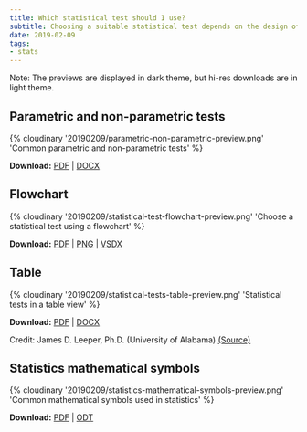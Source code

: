 ```yaml
---
title: Which statistical test should I use?
subtitle: Choosing a suitable statistical test depends on the design of the experiment, notably the number and the type of variables.
date: 2019-02-09
tags:
- stats
---
```


Note: The previews are displayed in dark theme, but hi-res downloads are in light theme.

## Parametric and non-parametric tests

{% cloudinary '20190209/parametric-non-parametric-preview.png' 'Common parametric and non-parametric tests' %}

**Download:** [PDF](https://mega.nz/#!3F81WarB!9aBojWuS6S4_8azMSFdy5ug3UDqCt3UHCKFr77Wpkg0) | [DOCX](https://mega.nz/#!nB9zgCiA!hHHtI-MELou9xVq1dMpkJeE2edXogkP1kEnxE1gr-84)

## Flowchart

{% cloudinary '20190209/statistical-test-flowchart-preview.png' 'Choose a statistical test using a flowchart' %}

**Download:** [PDF](https://mega.nz/#!CV8DAYaD!r9NaOEZ4VfeF-peNQm7jbEP6MqO4mRIBsRiHBd2DgsU) | [PNG](https://mega.nz/#!fc9H2KbS!LDp8FmX2W46d58zjIgItZiYDEkmnwkza6EbBxtDSl2g) | [VSDX](https://mega.nz/#!GM0jyKRQ!CEaKcoNBlYmT3bTmEgdatWAkshteinDeby5_FVYcHu8)

## Table

{% cloudinary '20190209/statistical-tests-table-preview.png' 'Statistical tests in a table view' %}

**Download:** [PDF](https://mega.nz/#!KN0jjaoS!cqr4sXCabLuD7jIs1GDGUuNrZP0okYRck24-V5QpS8U) | [DOCX](https://mega.nz/#!vV1TXaBb!Rq6x3--CRizMLCJFJ4wgADQmo-NPRMNERSIHeWSwW1o)

Credit: James D. Leeper, Ph.D. (University of Alabama) [(Source)](https://statranalysis.net/2015/07/27/choosing-the-correct-statistical-test/)

## Statistics mathematical symbols

{% cloudinary '20190209/statistics-mathematical-symbols-preview.png' 'Common mathematical symbols used in statistics' %}

**Download:** [PDF](https://mega.nz/#!Sc8hUISZ!B-j-ULD7CKDltjBYBRiX7_EPRe0P_YiUDmMzFBLlaEY) | [ODT](https://mega.nz/#!LA0XlAwa!FvU91TB43vgj7fLmNLTq_uMHlSGFHjB1EwVYuv8zlBQ)
